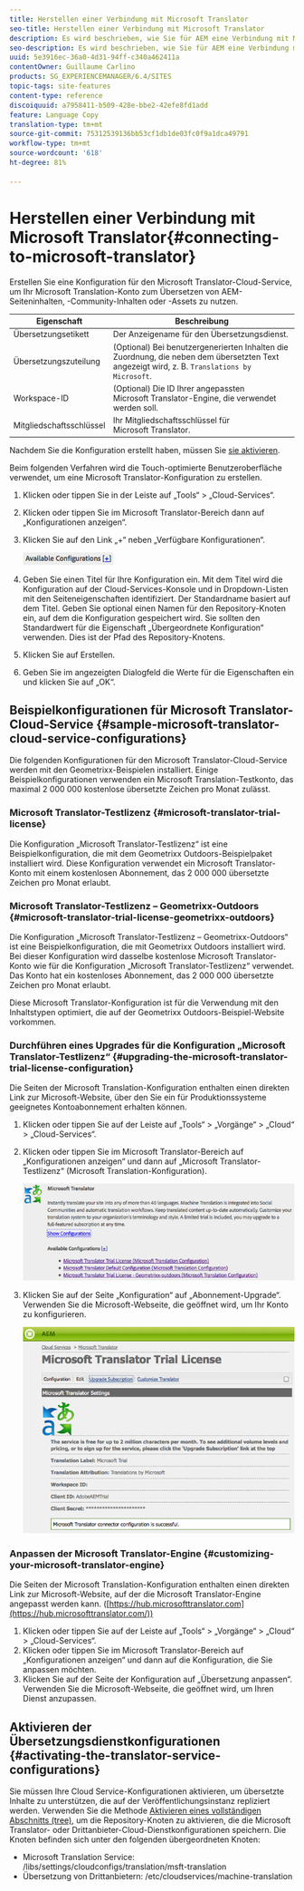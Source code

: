 ```yaml
---
title: Herstellen einer Verbindung mit Microsoft Translator
seo-title: Herstellen einer Verbindung mit Microsoft Translator
description: Es wird beschrieben, wie Sie für AEM eine Verbindung mit Microsoft Translator herstellen.
seo-description: Es wird beschrieben, wie Sie für AEM eine Verbindung mit Microsoft Translator herstellen.
uuid: 5e3916ec-36a0-4d31-94ff-c340a462411a
contentOwner: Guillaume Carlino
products: SG_EXPERIENCEMANAGER/6.4/SITES
topic-tags: site-features
content-type: reference
discoiquuid: a7958411-b509-428e-bbe2-42efe8fd1add
feature: Language Copy
translation-type: tm+mt
source-git-commit: 75312539136bb53cf1db1de03fc0f9a1dca49791
workflow-type: tm+mt
source-wordcount: '618'
ht-degree: 81%

---
```



# Herstellen einer Verbindung mit Microsoft Translator{#connecting-to-microsoft-translator}

Erstellen Sie eine Konfiguration für den Microsoft Translator-Cloud-Service, um Ihr Microsoft Translation-Konto zum Übersetzen von AEM-Seiteninhalten, -Community-Inhalten oder -Assets zu nutzen.

| Eigenschaft | Beschreibung |
|---|---|
| Übersetzungsetikett | Der Anzeigename für den Übersetzungsdienst. |
| Übersetzungszuteilung | (Optional) Bei benutzergenerierten Inhalten die Zuordnung, die neben dem übersetzten Text angezeigt wird, z. B. `Translations by Microsoft`. |
| Workspace-ID | (Optional) Die ID Ihrer angepassten Microsoft Translator-Engine, die verwendet werden soll. |
| Mitgliedschaftsschlüssel | Ihr Mitgliedschaftsschlüssel für Microsoft Translator. |

Nachdem Sie die Konfiguration erstellt haben, müssen Sie [sie aktivieren](/help/sites-administering/tc-msconf.md#activating-the-translator-service-configurations).

Beim folgenden Verfahren wird die Touch-optimierte Benutzeroberfläche verwendet, um eine Microsoft Translator-Konfiguration zu erstellen.

1. Klicken oder tippen Sie in der Leiste auf „Tools“ > „Cloud-Services“.
1. Klicken oder tippen Sie im Microsoft Translator-Bereich dann auf „Konfigurationen anzeigen“.
1. Klicken Sie auf den Link „+“ neben „Verfügbare Konfigurationen“.

   ![chlimage_1-382](assets/chlimage_1-382.png)

1. Geben Sie einen Titel für Ihre Konfiguration ein. Mit dem Titel wird die Konfiguration auf der Cloud-Services-Konsole und in Dropdown-Listen mit den Seiteneigenschaften identifiziert. Der Standardname basiert auf dem Titel. Geben Sie optional einen Namen für den Repository-Knoten ein, auf dem die Konfiguration gespeichert wird. Sie sollten den Standardwert für die Eigenschaft „Übergeordnete Konfiguration“ verwenden. Dies ist der Pfad des Repository-Knotens.
1. Klicken Sie auf Erstellen.
1. Geben Sie im angezeigten Dialogfeld die Werte für die Eigenschaften ein und klicken Sie auf „OK“.

## Beispielkonfigurationen für Microsoft Translator-Cloud-Service {#sample-microsoft-translator-cloud-service-configurations}

Die folgenden Konfigurationen für den Microsoft Translator-Cloud-Service werden mit den Geometrixx-Beispielen installiert. Einige Beispielkonfigurationen verwenden ein Microsoft Translation-Testkonto, das maximal 2 000 000 kostenlose übersetzte Zeichen pro Monat zulässt.

### Microsoft Translator-Testlizenz {#microsoft-translator-trial-license}

Die Konfiguration „Microsoft Translator-Testlizenz“ ist eine Beispielkonfiguration, die mit dem Geometrixx Outdoors-Beispielpaket installiert wird. Diese Konfiguration verwendet ein Microsoft Translator-Konto mit einem kostenlosen Abonnement, das 2 000 000 übersetzte Zeichen pro Monat erlaubt.

### Microsoft Translator-Testlizenz – Geometrixx-Outdoors {#microsoft-translator-trial-license-geometrixx-outdoors}

Die Konfiguration „Microsoft Translator-Testlizenz – Geometrixx-Outdoors“ ist eine Beispielkonfiguration, die mit Geometrixx Outdoors installiert wird. Bei dieser Konfiguration wird dasselbe kostenlose Microsoft Translator-Konto wie für die Konfiguration „Microsoft Translator-Testlizenz“ verwendet. Das Konto hat ein kostenloses Abonnement, das 2 000 000 übersetzte Zeichen pro Monat erlaubt.

Diese Microsoft Translator-Konfiguration ist für die Verwendung mit den Inhaltstypen optimiert, die auf der Geometrixx Outdoors-Beispiel-Website vorkommen.

### Durchführen eines Upgrades für die Konfiguration „Microsoft Translator-Testlizenz“  {#upgrading-the-microsoft-translator-trial-license-configuration}

Die Seiten der Microsoft Translation-Konfiguration enthalten einen direkten Link zur Microsoft-Website, über den Sie ein für Produktionssysteme geeignetes Kontoabonnement erhalten können.

1. Klicken oder tippen Sie auf der Leiste auf „Tools“ > „Vorgänge“ > „Cloud“ > „Cloud-Services“.
1. Klicken oder tippen Sie im Microsoft Translator-Bereich auf „Konfigurationen anzeigen“ und dann auf „Microsoft Translator-Testlizenz“ (Microsoft Translation-Konfiguration).

   ![chlimage_1-383](assets/chlimage_1-383.png)

1. Klicken Sie auf der Seite „Konfiguration“ auf „Abonnement-Upgrade“. Verwenden Sie die Microsoft-Webseite, die geöffnet wird, um Ihr Konto zu konfigurieren.

   ![chlimage_1-384](assets/chlimage_1-384.png)

### Anpassen der Microsoft Translator-Engine {#customizing-your-microsoft-translator-engine}

Die Seiten der Microsoft Translation-Konfiguration enthalten einen direkten Link zur Microsoft-Website, auf der die Microsoft Translator-Engine angepasst werden kann. ([https://hub.microsofttranslator.com](https://hub.microsofttranslator.com/))

1. Klicken oder tippen Sie auf der Leiste auf „Tools“ > „Vorgänge“ > „Cloud“ > „Cloud-Services“.
1. Klicken oder tippen Sie im Microsoft Translator-Bereich auf „Konfigurationen anzeigen“ und dann auf die Konfiguration, die Sie anpassen möchten.
1. Klicken Sie auf der Seite der Konfiguration auf „Übersetzung anpassen“. Verwenden Sie die Microsoft-Webseite, die geöffnet wird, um Ihren Dienst anzupassen.

## Aktivieren der Übersetzungsdienstkonfigurationen  {#activating-the-translator-service-configurations}

Sie müssen Ihre Cloud Service-Konfigurationen aktivieren, um übersetzte Inhalte zu unterstützen, die auf der Veröffentlichungsinstanz repliziert werden. Verwenden Sie die Methode [Aktivieren eines vollständigen Abschnitts (tree)](/help/sites-authoring/publishing-pages.md#publishing-and-unpublishing-a-tree), um die Repository-Knoten zu aktivieren, die die Microsoft Translator- oder Drittanbieter-Cloud-Dienstkonfigurationen speichern. Die Knoten befinden sich unter den folgenden übergeordneten Knoten:

* Microsoft Translation Service: /libs/settings/cloudconfigs/translation/msft-translation
* Übersetzung von Drittanbietern: /etc/cloudservices/machine-translation

